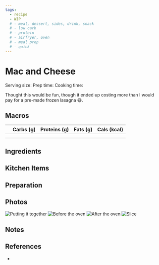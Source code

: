 ```yaml
---
tags:
  - recipe
  - WIP
  # - meal, dessert, sides, drink, snack
  # - low carb
  # - protein
  # - airfryer, oven
  # - meal prep
  # - quick
---
```

# Mac and Cheese

Serving size:
Prep time:
Cooking time:

Thought this would be fun, though it ended up costing more than I would pay for a pre-made frozen lasagna 😅.

## Macros

|  | Carbs (g) | Proteins (g) | Fats (g) | Cals (kcal) |
| --- | --- | --- | --- | --- |
|  |  |  |  |  |
|  |  |  |  |  |

## Ingredients

## Kitchen Items

## Preparation

## Photos

![Putting it together](https://res.cloudinary.com/drwjkxxud/image/upload/v1721090376/lasagna_setup_hmnz59.jpg)
![Before the oven](https://media.discordapp.net/attachments/1259711992847929372/1259723165492576308/9D455CFD-355E-41CF-B65B-58B6167130B6.jpg?ex=668cb81f&is=668b669f&hm=027cf72f9c7645b7634ed5a28ba4c96a74ef8090d752cfa169d7aef9af993c13&=&format=webp&width=810&height=1080)
![After the oven](https://media.discordapp.net/attachments/1259711992847929372/1259723166809587733/39A7BF48-F782-4977-9FE7-A0E2312875CE.jpg?ex=668cb81f&is=668b669f&hm=fb06d7daa9f9bb0e29a4fdf992322e37a19f4224b2fb611e91113dd3f8b0cb74&=&format=webp&width=810&height=1080)
![Slice](https://res.cloudinary.com/drwjkxxud/image/upload/v1721090364/lasagna_slice_uoquxr.jpg)

## Notes

## References

- []()